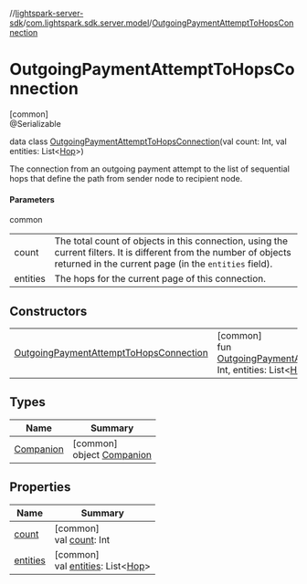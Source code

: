 //[lightspark-server-sdk](../../../index.md)/[com.lightspark.sdk.server.model](../index.md)/[OutgoingPaymentAttemptToHopsConnection](index.md)

# OutgoingPaymentAttemptToHopsConnection

[common]\
@Serializable

data class [OutgoingPaymentAttemptToHopsConnection](index.md)(val count: Int, val entities: List&lt;[Hop](../-hop/index.md)&gt;)

The connection from an outgoing payment attempt to the list of sequential hops that define the path from sender node to recipient node.

#### Parameters

common

| | |
|---|---|
| count | The total count of objects in this connection, using the current filters. It is different from the number of objects returned in the current page (in the `entities` field). |
| entities | The hops for the current page of this connection. |

## Constructors

| | |
|---|---|
| [OutgoingPaymentAttemptToHopsConnection](-outgoing-payment-attempt-to-hops-connection.md) | [common]<br>fun [OutgoingPaymentAttemptToHopsConnection](-outgoing-payment-attempt-to-hops-connection.md)(count: Int, entities: List&lt;[Hop](../-hop/index.md)&gt;) |

## Types

| Name | Summary |
|---|---|
| [Companion](-companion/index.md) | [common]<br>object [Companion](-companion/index.md) |

## Properties

| Name | Summary |
|---|---|
| [count](count.md) | [common]<br>val [count](count.md): Int |
| [entities](entities.md) | [common]<br>val [entities](entities.md): List&lt;[Hop](../-hop/index.md)&gt; |

